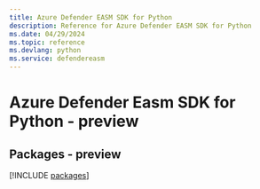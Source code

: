 ```yaml
---
title: Azure Defender EASM SDK for Python
description: Reference for Azure Defender EASM SDK for Python
ms.date: 04/29/2024
ms.topic: reference
ms.devlang: python
ms.service: defendereasm
---
```

# Azure Defender Easm SDK for Python - preview
## Packages - preview
[!INCLUDE [packages](defender-easm-index.md)]
